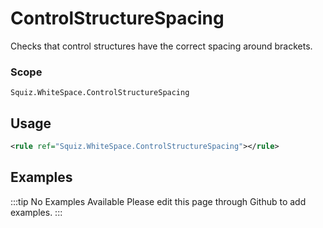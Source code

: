 # ControlStructureSpacing

Checks that control structures have the correct spacing around brackets.

### Scope

`Squiz.WhiteSpace.ControlStructureSpacing`

## Usage

```xml
<rule ref="Squiz.WhiteSpace.ControlStructureSpacing"></rule>
```

## Examples

:::tip No Examples Available
Please edit this page through Github to add examples.
:::